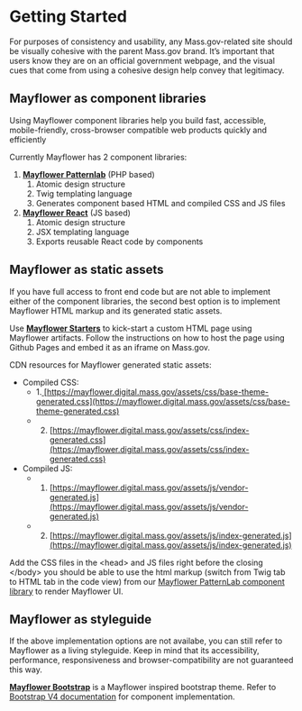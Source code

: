 # Getting Started

For purposes of consistency and usability, any Mass.gov-related site should be visually cohesive with the parent Mass.gov brand. It’s important that users know they are on an official government webpage, and the visual cues that come from using a cohesive design help convey that legitimacy.

## Mayflower as component libraries

Using Mayflower component libraries help you build fast, accessible, mobile-friendly, cross-browser compatible web products quickly and efficiently

Currently Mayflower has 2 component libraries:

1. [**Mayflower Patternlab**](mayflower-patternlab.md) \(PHP based\)
   1. Atomic design structure
   2. Twig templating language
   3. Generates component based HTML and compiled CSS and JS files
2. [**Mayflower React**](mayflower-react.md) \(JS based\)
   1. Atomic design structure
   2. JSX templating language
   3. Exports reusable React code by components



## Mayflower as static assets

If you have full access to front end code but are not able to implement either of the component libraries, the second best option is to implement Mayflower HTML markup and its generated static assets.

Use [**Mayflower Starters**](mayflower-starters.md) to kick-start a custom HTML page using Mayflower artifacts. Follow the instructions on how to host the page using Github Pages and embed it as an iframe on Mass.gov.

CDN resources for Mayflower generated static assets:

* Compiled CSS: 
  * 1.[ ](https://mayflower.digital.mass.gov/assets/css/base-theme-generated.css)[https://mayflower.digital.mass.gov/assets/css/base-theme-generated.css](https://mayflower.digital.mass.gov/assets/css/base-theme-generated.css)
  * 2. [https://mayflower.digital.mass.gov/assets/css/index-generated.css](https://mayflower.digital.mass.gov/assets/css/index-generated.css)
* Compiled JS:
  * 1. [https://mayflower.digital.mass.gov/assets/js/vendor-generated.js](https://mayflower.digital.mass.gov/assets/js/vendor-generated.js)
  * 2. [https://mayflower.digital.mass.gov/assets/js/index-generated.js](https://mayflower.digital.mass.gov/assets/js/index-generated.js) 

  
Add the CSS files in the &lt;head&gt; and JS files right before the closing &lt;/body&gt; you should be able to use the html markup \(switch from Twig tab to HTML tab in the code view\) from our [Mayflower PatternLab component library](https://mayflower.digital.mass.gov/?view=c) to render Mayflower UI.

## Mayflower as styleguide

If the above implementation options are not availabe, you can still refer to Mayflower as a living styleguide. Keep in mind that its accessibility, performance, responsiveness and browser-compatibility are not guaranteed this way. 

[**Mayflower Bootstrap**](mayflower-bootstrap.md) is a Mayflower inspired bootstrap theme. Refer to [Bootstrap V4 documentation](http://getbootstrap.com/docs/4.1/components/alerts/) for component implementation.

